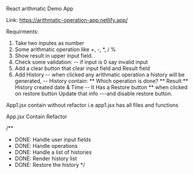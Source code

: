 React arithmatic Demo App

Link: https://arithmatic-operation-app.netlify.app/

Requirments:

1. Take two inputes as number
2. Some arithmatic operation like +, -, \*, / %
3. Show result in upper input field.
4. Check some validation:
   -- if input is 0 say invalid input
5. Add a clear button that clear input field and Result field
6. Add History
   -- when clicked any arithmatic operation a history will be generated,
   -- History contain:
   ** Which operation is done?
   ** Result
   ** History created date & Time
   -- It Has a Restore button
   ** when clicked on restore button Update that info
   ---and disable restore button.

App1.jsx contain without refactor i.e app1.jsx has all files and functions

App.jsx Contain Refactor

/\*\*

- DONE: Handle user input fields
- DONE: Handle operations
- DONE: Handle a list of histories
- DONE: Render history list
- DONE: Restore the history
  \*/
